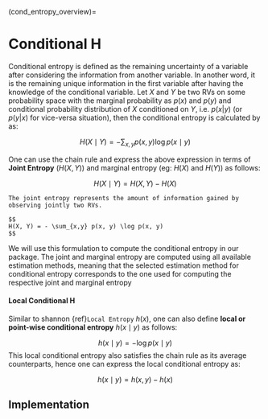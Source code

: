 (cond_entropy_overview)=
# Conditional H
Conditional entropy is defined as the remaining uncertainty of a variable after considering the information from another variable. In another word, it is the remaining unique information in the first variable after having the knowledge of the conditional variable.
Let $X$ and $Y$ be two RVs on some probability space with the marginal probability as $p(x)$ and $p(y)$ and conditional probability distribution of $X$ conditioned on $Y$, i.e. $p(x|y)$ (or $p(y|x)$ for vice-versa situation), then the conditional entropy is calculated by as:

$$
H(X \mid Y) = - \sum_{x,y} p(x, y) \log p(x \mid y) 
$$

One can use the chain rule and express the above expression in terms of **Joint Entropy** $(H(X,Y))$ and marginal entropy (eg: $H(X)$ and $H(Y)$) as follows:

$$
H(X \mid Y) = H(X,Y) - H(X) 
$$


````{sidebar} **Joint Entropy**
The joint entropy represents the amount of information gained by observing jointly two RVs.

$$
H(X, Y) = - \sum_{x,y} p(x, y) \log p(x, y)
$$
````
We will use this formulation to compute the conditional entropy in our package. The joint and marginal entropy are computed using all available estimation methods, meaning that the selected estimation method for conditional entropy corresponds to the one used for computing the respective joint and marginal entropy

#### Local Conditional H
Similar to shannon {ref}`Local Entropy` $h(x)$, one can also define **local or point-wise conditional entropy** $h(x \mid y)$ as follows:

$$
h(x \mid y) = - \log p(x \mid y)
$$
This local conditional entropy also satisfies the chain rule as its average counterparts, hence one can express the local conditional entropy as:

$$
h(x \mid y) = h(x,y) - h(x) 
$$

## Implementation
